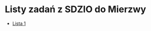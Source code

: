 # Listy zadań z SDZIO do Mierzwy
- [Lista 1](http://jaroslaw.mierzwa.staff.iiar.pwr.wroc.pl/sdizo/sdizo_cw_1_lista_kopiec.pdf)